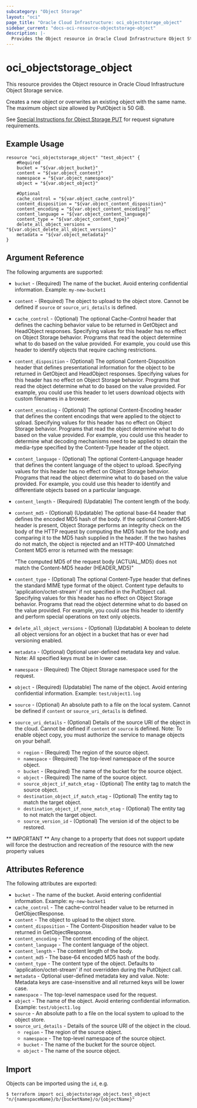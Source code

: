 ```yaml
---
subcategory: "Object Storage"
layout: "oci"
page_title: "Oracle Cloud Infrastructure: oci_objectstorage_object"
sidebar_current: "docs-oci-resource-objectstorage-object"
description: |-
  Provides the Object resource in Oracle Cloud Infrastructure Object Storage service
---
```


# oci_objectstorage_object
This resource provides the Object resource in Oracle Cloud Infrastructure Object Storage service.

Creates a new object or overwrites an existing object with the same name. The maximum object size allowed by
PutObject is 50 GiB.

See [Special Instructions for Object Storage PUT](https://docs.cloud.oracle.com/iaas/Content/API/Concepts/signingrequests.htm#ObjectStoragePut)
for request signature requirements.


## Example Usage

```hcl
resource "oci_objectstorage_object" "test_object" {
	#Required
	bucket = "${var.object_bucket}"
	content = "${var.object_content}"
	namespace = "${var.object_namespace}"
	object = "${var.object_object}"

	#Optional
	cache_control = "${var.object_cache_control}"
	content_disposition = "${var.object_content_disposition}"
	content_encoding = "${var.object_content_encoding}"
	content_language = "${var.object_content_language}"
	content_type = "${var.object_content_type}"
	delete_all_object_versions = "${var.object_delete_all_object_versions}"
	metadata = "${var.object_metadata}"
}
```

## Argument Reference

The following arguments are supported:

* `bucket` - (Required) The name of the bucket. Avoid entering confidential information. Example: `my-new-bucket1` 
* `content` - (Required) The object to upload to the object store. Cannot be defined if `source` or `source_uri_details` is defined.
* `cache_control` - (Optional) The optional Cache-Control header that defines the caching behavior value to be returned in GetObject and HeadObject responses. Specifying values for this header has no effect on Object Storage behavior. Programs that read the object determine what to do based on the value provided. For example, you could use this header to identify objects that require caching restrictions. 
* `content_disposition` - (Optional) The optional Content-Disposition header that defines presentational information for the object to be returned in GetObject and HeadObject responses. Specifying values for this header has no effect on Object Storage behavior. Programs that read the object determine what to do based on the value provided. For example, you could use this header to let users download objects with custom filenames in a browser. 
* `content_encoding` - (Optional) The optional Content-Encoding header that defines the content encodings that were applied to the object to upload. Specifying values for this header has no effect on Object Storage behavior. Programs that read the object determine what to do based on the value provided. For example, you could use this header to determine what decoding mechanisms need to be applied to obtain the media-type specified by the Content-Type header of the object. 
* `content_language` - (Optional) The optional Content-Language header that defines the content language of the object to upload. Specifying values for this header has no effect on Object Storage behavior. Programs that read the object determine what to do based on the value provided. For example, you could use this header to identify and differentiate objects based on a particular language. 
* `content_length` - (Required) (Updatable) The content length of the body.
* `content_md5` - (Optional) (Updatable) The optional base-64 header that defines the encoded MD5 hash of the body. If the optional Content-MD5 header is present, Object Storage performs an integrity check on the body of the HTTP request by computing the MD5 hash for the body and comparing it to the MD5 hash supplied in the header. If the two hashes do not match, the object is rejected and an HTTP-400 Unmatched Content MD5 error is returned with the message:

	"The computed MD5 of the request body (ACTUAL_MD5) does not match the Content-MD5 header (HEADER_MD5)" 
* `content_type` - (Optional) The optional Content-Type header that defines the standard MIME type format of the object. Content type defaults to 'application/octet-stream' if not specified in the PutObject call. Specifying values for this header has no effect on Object Storage behavior. Programs that read the object determine what to do based on the value provided. For example, you could use this header to identify and perform special operations on text only objects.  
* `delete_all_object_versions` - (Optional) (Updatable) A boolean to delete all object versions for an object in a bucket that has or ever had versioning enabled.
* `metadata` - (Optional) Optional user-defined metadata key and value.
Note: All specified keys must be in lower case.
* `namespace` - (Required) The Object Storage namespace used for the request.
* `object` - (Required) (Updatable) The name of the object. Avoid entering confidential information. Example: `test/object1.log` 
* `source` - (Optional) An absolute path to a file on the local system. Cannot be defined if `content` or `source_uri_details` is defined.
* `source_uri_details` - (Optional) Details of the source URI of the object in the cloud. Cannot be defined if `content` or `source` is defined. 
Note: To enable object copy, you must authorize the service to manage objects on your behalf.
    * `region` - (Required) The region of the source object.
    * `namespace` - (Required) The top-level namespace of the source object.
    * `bucket` - (Required) The name of the bucket for the source object.
    * `object` - (Required) The name of the source object.
    * `source_object_if_match_etag` - (Optional) The entity tag to match the source object.
    * `destination_object_if_match_etag` - (Optional) The entity tag to match the target object.
    * `destination_object_if_none_match_etag` - (Optional) The entity tag to not match the target object.
    * `source_version_id` - (Optional) The version id of the object to be restored.


** IMPORTANT **
Any change to a property that does not support update will force the destruction and recreation of the resource with the new property values

## Attributes Reference

The following attributes are exported:

* `bucket` - The name of the bucket. Avoid entering confidential information. Example: `my-new-bucket1`
* `cache_control` - The cache-control header value to be returned in GetObjectResponse. 
* `content` - The object to upload to the object store.
* `content_disposition` - The Content-Disposition header value to be returned in GetObjectResponse.
* `content_encoding` - The content encoding of the object.
* `content_language` - The content language of the object.
* `content_length` - The content length of the body.
* `content_md5` - The base-64 encoded MD5 hash of the body.
* `content_type` - The content type of the object.  Defaults to 'application/octet-stream' if not overridden during the PutObject call.
* `metadata` - Optional user-defined metadata key and value.
Note: Metadata keys are case-insensitive and all returned keys will be lower case.
* `namespace` - The top-level namespace used for the request.
* `object` - The name of the object. Avoid entering confidential information. Example: `test/object1.log` 
* `source` - An absolute path to a file on the local system to upload to the object store.
* `source_uri_details` - Details of the source URI of the object in the cloud. 
    * `region` - The region of the source object.
    * `namespace` - The top-level namespace of the source object.
    * `bucket` - The name of the bucket for the source object.
    * `object` - The name of the source object.

## Import

Objects can be imported using the `id`, e.g.

```
$ terraform import oci_objectstorage_object.test_object "n/{namespaceName}/b/{bucketName}/o/{objectName}" 
```

